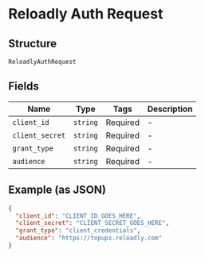 
# Reloadly Auth Request

## Structure

`ReloadlyAuthRequest`

## Fields

| Name | Type | Tags | Description |
|  --- | --- | --- | --- |
| `client_id` | `string` | Required | - |
| `client_secret` | `string` | Required | - |
| `grant_type` | `string` | Required | - |
| `audience` | `string` | Required | - |

## Example (as JSON)

```json
{
  "client_id": "CLIENT_ID_GOES_HERE",
  "client_secret": "CLIENT_SECRET_GOES_HERE",
  "grant_type": "client_credentials",
  "audience": "https://topups.reloadly.com"
}
```

